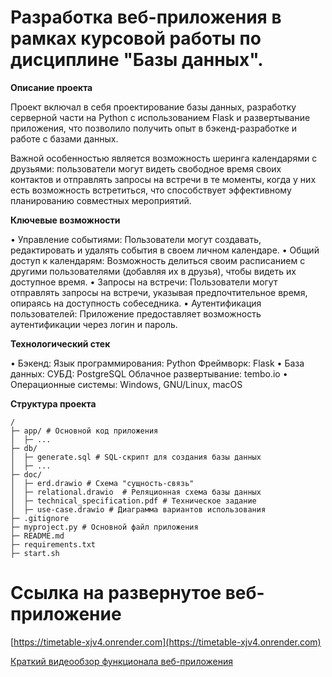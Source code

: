 # Разработка веб-приложения в рамках курсовой работы по дисциплине "Базы данных". 


**Описание проекта**

Проект включал в себя проектирование базы данных, разработку серверной части на Python с использованием Flask и развертывание приложения, что позволило получить опыт в бэкенд-разработке и работе с базами данных. 

Важной особенностью является возможность шеринга календарями с друзьями: пользователи могут видеть свободное время своих контактов и отправлять запросы на встречи в те моменты, когда у них есть возможность встретиться, что способствует эффективному планированию совместных мероприятий. 
    
    
**Ключевые возможности**

• Управление событиями:
  Пользователи могут создавать, редактировать и удалять события в своем личном календаре.
• Общий доступ к календарям:
  Возможность делиться своим расписанием с другими пользователями (добавляя их в друзья), чтобы видеть их доступное время. 
• Запросы на встречи:
  Пользователи могут отправлять запросы на встречи, указывая предпочтительное время, опираясь на доступность собеседника.
• Аутентификация пользователей: 
  Приложение предоставляет возможность аутентификации через логин и пароль.


**Технологический стек**

• Бэкенд:
  Язык программирования: Python
  Фреймворк: Flask
• База данных:
  СУБД: PostgreSQL
  Облачное развертывание: tembo.io
• Операционные системы:
  Windows, GNU/Linux, macOS


**Структура проекта**

    /
    ├─ app/ # Основной код приложения
    │  ├─ ...
    ├─ db/
    │  ├─ generate.sql # SQL-скрипт для создания базы данных
    │  ├─ ...    
    ├─ doc/
    │  ├─ erd.drawio # Схема "сущность-связь"
    │  ├─ relational.drawio  # Реляционная схема базы данных
    │  ├─ technical_specification.pdf # Техническое задание
    │  ├─ use-case.drawio # Диаграмма вариантов использования
    ├─ .gitignore
    ├─ myproject.py # Основной файл приложения
    ├─ README.md
    ├─ requirements.txt
    ├─ start.sh


# Ссылка на развернутое веб-приложение
 [https://timetable-xjv4.onrender.com](https://timetable-xjv4.onrender.com)

 [Краткий видеообзор функционала веб-приложения](https://youtu.be/YcDU3sF3iec?si=UlkMQYKwDSU4AoTI)
